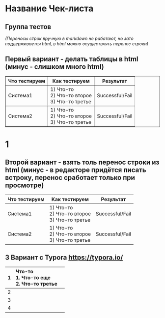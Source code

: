 # Название Чек-листа 

## Группа тестов

*(Переносы строк вручную в markdown не работают, но зато поддерживается html, в html можно осуществлять перенос строки)*

## Первый вариант - делать таблицы в html (минус - слишком много html)
<body>
<table width="100%" border="1" cellpadding="4" cellspacing="0">
   <tr>
    <th> Что тестируем <th> Как тестируем <th> Результат 
                                                         <!-- - Это комментарий -->
   <tr>                                                  <!-- <tr> - это новая строка в таблице -->
    <td> Система1                                        <!-- <td> - это новая ячейка в строке-->
    <td>1) Что-то <br>                                   <!-- <br> - это перенос строки-->
        2) Что-то второе <br>
        3) Что-то третье <br>
    <td >Successful/Fail
    <tr>
    <td> Система2
    <td>1) Что-то <br> 
        2) Что-то второе <br>
        3) Что-то третье <br>
    <td> Successful/Fail
  </table>
</body>

# 1

## Второй вариант - взять толь перенос строки из html (минус - в редакторе придётся писать встроку, перенос сработает только при просмотре)

| Что тестируем | Как тестируем                                              | Результат       |
| ------------- | ---------------------------------------------------------- | --------------- |
| Система1      | 1) Что-то <br> 2) Что-то второе <br> 3) Что-то третье <br> | Successful/Fail |
| Система2      | 1) Что-то <br> 2) Что-то второе <br> 3) Что-то третье <br> | Successful/Fail |


## 3 Вариант с Typora https://typora.io/

| 1    | Что-то<br />1. Что-то еще<br />2. Что-то третье |      |
| :--- | :---------------------------------------------- | ---- |
| 2    |                                                 |      |
| 3    |                                                 |      |
| 4    |                                                 |      |
